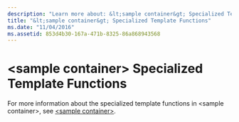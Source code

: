 ```yaml
---
description: "Learn more about: &lt;sample container&gt; Specialized Template Functions"
title: "&lt;sample container&gt; Specialized Template Functions"
ms.date: "11/04/2016"
ms.assetid: 853d4b30-167a-471b-8325-86a868943568
---
```

# &lt;sample container&gt; Specialized Template Functions

For more information about the specialized template functions in \<sample container>, see [\<sample container>](../standard-library/sample-container.md).

